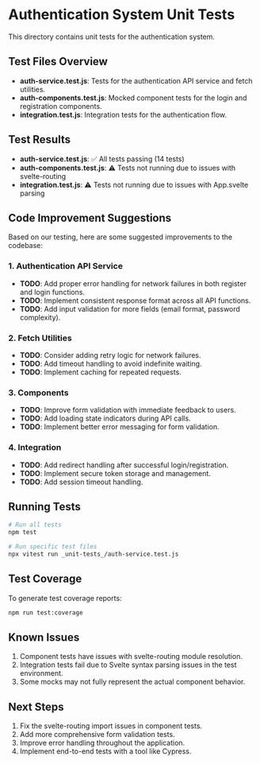 # Authentication System Unit Tests

This directory contains unit tests for the authentication system.

## Test Files Overview

- **auth-service.test.js**: Tests for the authentication API service and fetch utilities.
- **auth-components.test.js**: Mocked component tests for the login and registration components.
- **integration.test.js**: Integration tests for the authentication flow.

## Test Results

- **auth-service.test.js**: ✅ All tests passing (14 tests)
- **auth-components.test.js**: ⚠️ Tests not running due to issues with svelte-routing
- **integration.test.js**: ⚠️ Tests not running due to issues with App.svelte parsing

## Code Improvement Suggestions

Based on our testing, here are some suggested improvements to the codebase:

### 1. Authentication API Service

- **TODO**: Add proper error handling for network failures in both register and login functions.
- **TODO**: Implement consistent response format across all API functions.
- **TODO**: Add input validation for more fields (email format, password complexity).

### 2. Fetch Utilities

- **TODO**: Consider adding retry logic for network failures.
- **TODO**: Add timeout handling to avoid indefinite waiting.
- **TODO**: Implement caching for repeated requests.

### 3. Components

- **TODO**: Improve form validation with immediate feedback to users.
- **TODO**: Add loading state indicators during API calls.
- **TODO**: Implement better error messaging for form validation.

### 4. Integration

- **TODO**: Add redirect handling after successful login/registration.
- **TODO**: Implement secure token storage and management.
- **TODO**: Add session timeout handling.

## Running Tests

```bash
# Run all tests
npm test

# Run specific test files
npx vitest run _unit-tests_/auth-service.test.js
```

## Test Coverage

To generate test coverage reports:

```bash
npm run test:coverage
```

## Known Issues

1. Component tests have issues with svelte-routing module resolution.
2. Integration tests fail due to Svelte syntax parsing issues in the test environment.
3. Some mocks may not fully represent the actual component behavior.

## Next Steps

1. Fix the svelte-routing import issues in component tests.
2. Add more comprehensive form validation tests.
3. Improve error handling throughout the application.
4. Implement end-to-end tests with a tool like Cypress. 